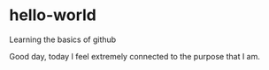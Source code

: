 # hello-world
Learning the basics of github

Good day, today I feel extremely connected to the purpose that I am.
